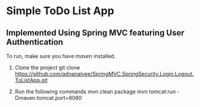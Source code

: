 Simple ToDo List App
===============
Implemented Using Spring MVC featuring User Authentication
---------------

To run, make sure you have *maven* installed.


1. Clone the project
  git clone https://github.com/adnanalvee/SpringMVC.SpringSecurity.Login.Logout.ToListApp.git

2. Run the following commands
  mvn clean package
  mvn tomcat:run -Dmaven.tomcat.port=8080
